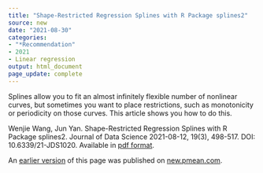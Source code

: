 ```yaml
---
title: "Shape-Restricted Regression Splines with R Package splines2"
source: new
date: "2021-08-30"
categories:
- "*Recommendation"
- 2021
- Linear regression
output: html_document
page_update: complete
---
```


Splines allow you to fit an almost infinitely flexible number of nonlinear curves, but sometimes you want to place restrictions, such as monotonicity or periodicity on those curves. This article shows you how to do this.

<!--more-->

Wenjie Wang, Jun Yan. Shape-Restricted Regression Splines with R Package splines2. Journal of Data Science 2021-08-12, 19(3), 498-517. DOI: 10.6339/21-JDS1020. Available in [pdf format][wan1].

[wan1]: https://jds-online.org/journal/JDS/article/1243/info

An [earlier version][sim2] of this page was published on [new.pmean.com][sim1].

[sim1]: http://new.pmean.com
[sim2]: http://new.pmean.com/shape-restricted-splines/
